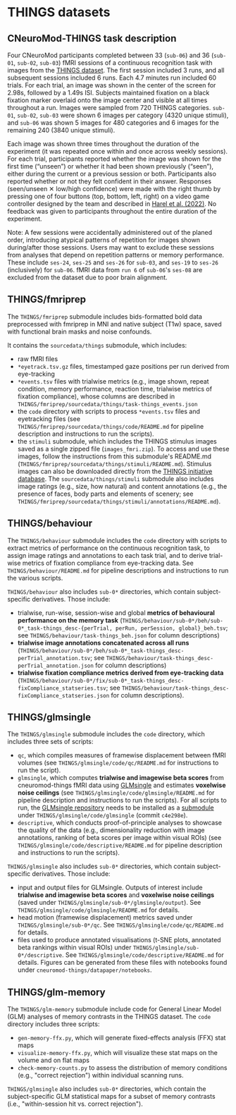THINGS datasets
===============

## CNeuroMod-THINGS task description

Four CNeuroMod participants completed between 33 (`sub-06`) and 36 (`sub-01`, `sub-02`, `sub-03`) fMRI sessions of a continuous recognition task with images from the [THINGS dataset](https://things-initiative.org/). The first session included 3 runs, and all subsequent sessions included 6 runs. Each 4.7 minutes run included 60 trials. For each trial, an image was shown in the center of the screen for 2.98s, followed by a 1.49s ISI. Subjects maintained fixation on a black fixation marker overlaid onto the image center and visible at all times throughout a run. Images were sampled from 720 THINGS categories. `sub-01`, `sub-02`, `sub-03` were shown 6 images per category (4320 unique stimuli), and `sub-06` was shown 5 images for 480 categories and 6 images for the remaining 240 (3840 unique stimuli).  

Each image was shown three times throughout the duration of the experiment (it was repeated once within and once across weekly sessions). For each trial, participants reported whether the image was shown for the first time (“unseen”) or whether it had been shown previously (“seen”), either during the current or a previous session or both. Participants also reported whether or not they felt confident in their answer. Responses (seen/unseen ✕ low/high confidence) were made with the right thumb by pressing one of four buttons (top, bottom, left, right) on a video game controller designed by the team and described in [Harel et al. (2022)](https://psyarxiv.com/m2x6y/). No feedback was given to participants throughout the entire duration of the experiment.

Note: A few sessions were accidentally administered out of the planed order, introducing atypical patterns of repetition for images shown during/after those sessions. Users may want to exclude these sessions from analyses that depend on repetition patterns or memory performance. These include `ses-24`, `ses-25` and `ses-26` for `sub-03`, and `ses-19` to `ses-26` (inclusively) for `sub-06`. fMRI data from `run 6` of `sub-06`'s `ses-08` are excluded from the dataset due to poor brain alignment.

## THINGS/fmriprep

The ``THINGS/fmriprep`` submodule includes bids-formatted bold data preprocessed with fmriprep in MNI and native subject (T1w) space, saved with functional brain masks and noise confounds.

It contains the ``sourcedata/things`` submodule, which includes:
- raw fMRI files
- ``*eyetrack.tsv.gz`` files, timestamped gaze positions per run derived from eye-tracking
- ``*events.tsv`` files with trialwise metrics (e.g., image shown, repeat condition, memory performance, reaction time, trialwise metrics of fixation compliance), whose columns are described in ``THINGS/fmriprep/sourcedata/things/task-things_events.json``
- the ``code`` directory with scripts to process ``*events.tsv`` files and eyetracking files (see ``THINGS/fmriprep/sourcedata/things/code/README.md`` for pipeline description and instructions to run the scripts).
- the ``stimuli`` submodule, which includes the THINGS stimulus images saved as a single zipped file (``images_fmri.zip``). To access and use these images, follow the instructions from this submodule's README.md (``THINGS/fmriprep/sourcedata/things/stimuli/README.md``). Stimulus images can also be downloaded directly from the [THINGS initiative database](https://osf.io/jum2f/). The ``sourcedata/things/stimuli`` submodule also includes image ratings (e.g., size, how natural) and content annotations (e.g., the presence of faces, body parts and elements of scenery; see ``THINGS/fmriprep/sourcedata/things/stimuli/annotations/README.md``).

## THINGS/behaviour

The ``THINGS/behaviour`` submodule includes the ``code`` directory with scripts to extract metrics of performance on the continuous recognition task, to assign image ratings and annotations to each task trial, and to derive trial-wise metrics of fixation compliance from eye-tracking data. See ``THINGS/behaviour/README.md`` for pipeline descriptions and instructions to run the various scripts.

``THINGS/behaviour`` also includes ``sub-0*`` directories, which contain subject-specific derivatives. Those include:
- trialwise, run-wise, session-wise and global **metrics of behavioural performance on the memory task** (``THINGS/behaviour/sub-0*/beh/sub-0*_task-things_desc-{perTrial, perRun, perSession, global}_beh.tsv``; see ``THINGS/behaviour/task-things_beh.json`` for column descriptions)
- **trialwise image annotations concatenated across all runs** (``THINGS/behaviour/sub-0*/beh/sub-0*_task-things_desc-perTrial_annotation.tsv``; see ``THINGS/behaviour/task-things_desc-perTrial_annotation.json`` for column descriptions)
- **trialwise fixation compliance metrics derived from eye-tracking data** (``THINGS/behaviour/sub-0*/fix/sub-0*_task-things_desc-fixCompliance_statseries.tsv``; see ``THINGS/behaviour/task-things_desc-fixCompliance_statseries.json`` for column descriptions).


## THINGS/glmsingle

The ``THINGS/glmsingle`` submodule includes the ``code`` directory, which includes three sets of scripts:
- ``qc``,  which compiles measures of framewise displacement between fMRI volumes (see ``THINGS/glmsingle/code/qc/README.md`` for instructions to run the script).
- ``glmsingle``, which computes **trialwise and imagewise beta scores** from cneuromod-things fMRI data using [GLMsingle](https://github.com/cvnlab/GLMsingle) and estimates **voxelwise noise ceilings** (see ``THINGS/glmsingle/code/glmsingle/README.md`` for pipeline description and instructions to run the scripts). For all scripts to run, the [GLMsingle repository](https://github.com/courtois-neuromod/GLMsingle)
needs to be installed as a [submodule](https://git-scm.com/book/en/v2/Git-Tools-Submodules)
under ``THINGS/glmsingle/code/glmsingle`` (commit ``c4e298e``).
- ``descriptive``,  which conducts proof-of-principle analyses to showcase the quality of the data (e.g., dimensionality reduction with image annotations, ranking of beta scores per image within visual ROIs) (see ``THINGS/glmsingle/code/descriptive/README.md`` for pipeline description and instructions to run the scripts).

``THINGS/glmsingle`` also includes ``sub-0*`` directories, which contain subject-specific derivatives. Those include:
- input and output files for GLMsingle. Outputs of interest include **trialwise and imagewise beta scores** and **voxelwise noise ceilings** (saved under ``THINGS/glmsingle/sub-0*/glmsingle/output``). See ``THINGS/glmsingle/code/glmsingle/README.md`` for details.
- head motion (framewise displacement) metrics saved under ``THINGS/glmsingle/sub-0*/qc``. See ``THINGS/glmsingle/code/qc/README.md`` for details.
- files used to produce annotated visualisations (t-SNE plots, annotated beta rankings within visual ROIs) under ``THINGS/glmsingle/sub-0*/descriptive``. See ``THINGS/glmsingle/code/descriptive/README.md`` for details. Figures can be generated from these files with notebooks found under ``cneuromod-things/datapaper/notebooks``.

## THINGS/glm-memory

The `THINGS/glm-memory` submodule include code for General Linear Model (GLM) analyses of memory contrasts in the THINGS dataset.
The `code` directory includes three scripts:
- `gen-memory-ffx.py`, which will generate fixed-effects analysis (FFX) stat maps
- `visualize-memory-ffx.py`, which will visualize these stat maps on the volume and on flat maps
- `check-memory-counts.py` to assess the distribution of memory conditions
    (e.g., "correct rejection") within individual scanning runs.

`THINGS/glmsingle` also includes ``sub-0*`` directories, which contain the subject-specific GLM statistical maps for a subset of memory contrasts (i.e., "within-session hit vs. correct rejection"). 